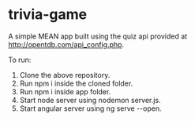 # trivia-game

A simple MEAN app built using the quiz api provided at http://opentdb.com/api_config.php.

To run:
1. Clone the above repository.
2. Run npm i inside the cloned folder.
3. Run npm i inside app folder.
4. Start node server using nodemon server.js.
5. Start angular server using ng serve --open.
